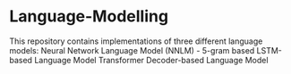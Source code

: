 # Language-Modelling
This repository contains implementations of three different language models:  Neural Network Language Model (NNLM) - 5-gram based LSTM-based Language Model Transformer Decoder-based Language Model
